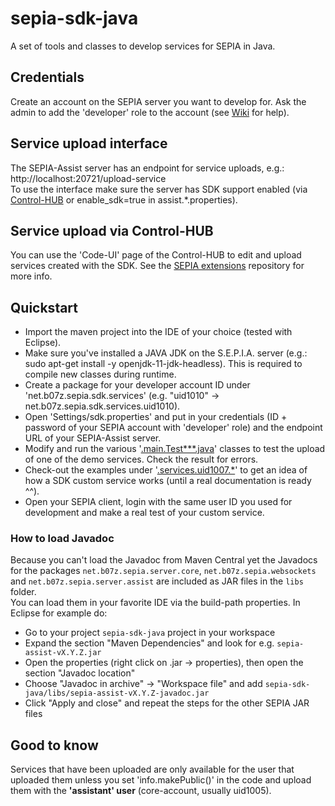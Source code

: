 # sepia-sdk-java
A set of tools and classes to develop services for SEPIA in Java.

## Credentials
Create an account on the SEPIA server you want to develop for.
Ask the admin to add the 'developer' role to the account (see [Wiki](https://github.com/SEPIA-Framework/sepia-docs/wiki/Create-and-Edit-Users) for help).

## Service upload interface
The SEPIA-Assist server has an endpoint for service uploads, e.g.: http://localhost:20721/upload-service  
To use the interface make sure the server has SDK support enabled (via [Control-HUB](https://github.com/SEPIA-Framework/sepia-admin-tools/tree/master/admin-web-tools) or enable_sdk=true in assist.*.properties).  

## Service upload via Control-HUB
You can use the 'Code-UI' page of the Control-HUB to edit and upload services created with the SDK. See the [SEPIA extensions](https://github.com/SEPIA-Framework/sepia-extensions) repository for more info.

## Quickstart
- Import the maven project into the IDE of your choice (tested with Eclipse).
- Make sure you've installed a JAVA JDK on the S.E.P.I.A. server (e.g.: sudo apt-get install -y openjdk-11-jdk-headless). This is required to compile new classes during runtime.
- Create a package for your developer account ID under 'net.b07z.sepia.sdk.services' (e.g. "uid1010" -> net.b07z.sepia.sdk.services.uid1010).
- Open 'Settings/sdk.properties' and put in your credentials (ID + password of your SEPIA account with 'developer' role) and the endpoint URL of your SEPIA-Assist server.
- Modify and run the various '[.main.Test***.java](https://github.com/SEPIA-Framework/sepia-sdk-java/tree/dev/src/main/java/net/b07z/sepia/sdk/main)' classes to test the upload of one of the demo services. Check the result for errors.
- Check-out the examples under '[.services.uid1007.*](https://github.com/SEPIA-Framework/sepia-sdk-java/tree/dev/src/main/java/net/b07z/sepia/sdk/services/uid1007)' to get an idea of how a SDK custom service works (until a real documentation is ready ^^).
- Open your SEPIA client, login with the same user ID you used for development and make a real test of your custom service.

### How to load Javadoc

Because you can't load the Javadoc from Maven Central yet the Javadocs for the packages `net.b07z.sepia.server.core`, `net.b07z.sepia.websockets` and `net.b07z.sepia.server.assist` are included as JAR files in the `libs` folder.  
You can load them in your favorite IDE via the build-path properties. In Eclipse for example do:
- Go to your project `sepia-sdk-java` project in your workspace
- Expand the section "Maven Dependencies" and look for e.g. `sepia-assist-vX.Y.Z.jar`
- Open the properties (right click on .jar -> properties), then open the section "Javadoc location"
- Choose "Javadoc in archive" -> "Workspace file" and add `sepia-sdk-java/libs/sepia-assist-vX.Y.Z-javadoc.jar`
- Click "Apply and close" and repeat the steps for the other SEPIA JAR files

## Good to know
Services that have been uploaded are only available for the user that uploaded them unless you set 'info.makePublic()' in the code and upload them with the **'assistant' user** (core-account, usually uid1005).
